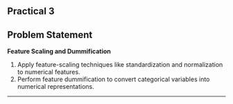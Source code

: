 ## Practical 3

## Problem Statement

**Feature Scaling and Dummification**
1. Apply feature-scaling techniques like standardization and normalization to numerical features.
2. Perform feature dummification to convert categorical variables into numerical representations.

---
